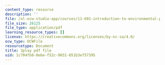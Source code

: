 ```yaml
---
content_type: resource
description: ''
file: /ol-ocw-studio-app/courses/11-601-introduction-to-environmental-policy-and-planning-fall-2016/1c704fb08ebef52c9031651b3e757395_A76FlzncnbU.pdf
file_size: 26125
file_type: application/pdf
learning_resource_types: []
license: https://creativecommons.org/licenses/by-nc-sa/4.0/
ocw_type: OCWFile
resourcetype: Document
title: 3play pdf file
uid: 1c704fb0-8ebe-f52c-9031-651b3e757395
---
```


